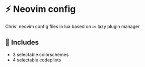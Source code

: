 # ⚡ Neovim config

Chris' neovim config files in lua based on 💤 lazy plugin manager

## 🔋 Includes

- 3 selectable colorschemes
- 4 selectable codepilots
